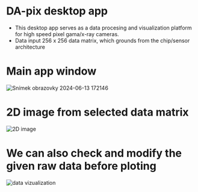 # DA-pix desktop app 

- This desktop app serves as a data procesing and visualization platform for high speed pixel gama/x-ray cameras.
- Data input 256 x 256 data matrix, which grounds from the chip/sensor architecture

# Main app window
![Snímek obrazovky 2024-06-13 172146](https://github.com/lukasdekanovsky/Data-processing-and-vizualization-tool/assets/118485944/e6025470-c13a-427a-980c-079394b7fbee)
# 2D image from selected data matrix
![2D image](https://github.com/lukasdekanovsky/Data-processing-and-vizualization-tool/assets/118485944/db3bf319-1a91-4d6a-af94-2a155d29574c)
# We can also check and modify the given raw data before ploting
![data vizualization](https://github.com/lukasdekanovsky/Data-processing-and-vizualization-tool/assets/118485944/e6989019-b3c9-469a-89c2-54b627c50338)
